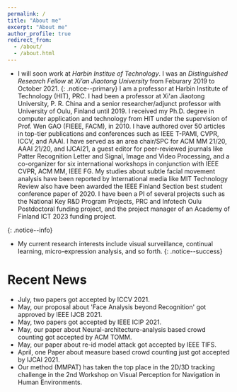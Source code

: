 ```yaml
---
permalink: /
title: "About me"
excerpt: "About me"
author_profile: true
redirect_from: 
  - /about/
  - /about.html
---
```


* I will soon work at <i>Harbin Institue of Technology</i>. I was an <i> Distinguished Research Fellow </i> at <i>Xi’an Jiaotong University</i> from Feburary 2019 to October 2021. 
{: .notice--primary}
I am a professor at Harbin Institute of Technology (HIT), PRC. I had been a professor at Xi'an Jiaotong University, P. R. China and a senior researcher/adjunct professor with University of Oulu, Finland until 2019. I received my Ph.D. degree in computer application and technology from HIT under the supervision of Prof. Wen GAO (FIEEE, FACM), in 2010. I have authored over 50 articles in top-tier publications and conferences such as IEEE T-PAMI, CVPR, ICCV, and AAAI. I have served as an area chair/SPC for ACM MM 21/20, AAAI 21/20, and IJCAI21, a guest editor for peer-reviewed journals like Patter Recognition Letter and Signal, Image and Video Processing, and a co-organizer for six international workshops in conjunction with IEEE CVPR, ACM MM, IEEE FG. My studies about subtle facial movement analysis have been reported by International media like MIT Technology Review also have been awarded the IEEE Finland Section best student conference paper of 2020. I have been a PI of several projects such as the National Key R&D Program Projects, PRC and Infotech Oulu Postdoctoral funding project, and the project manager of an Academy of Finland ICT 2023 funding project. 
 
{: .notice--info} 
* My current research interests include visual surveillance, continual learning, micro-expression analysis, and so forth. 
{: .notice--success}

# Recent News
* July, two papers got accepted by ICCV 2021.
* May, our proposal about 'Face Analysis beyond Recognition' got approved by IEEE IJCB 2021.
* May, two papers got accepted by IEEE ICIP 2021.
* May, our paper about Neural-architecture-analysis based crowd counting got accepted by ACM TOMM.
* May, our paper about re-id model attack got accepted by IEEE TIFS.
* April, one Paper about measure based crowd counting just got accepted by IJCAI 2021.
* Our method (MMPAT) has taken the top place in the 2D/3D tracking challenge in the 2nd Workshop on Visual Perception for Navigation in Human Environments.
